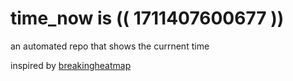 # time_now is (( 1711407600677 ))

an automated repo that shows the currnent time

inspired by [breakingheatmap](https://github.com/breakingheatmap/breakingheatmap)